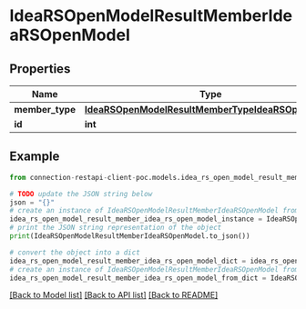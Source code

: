 # IdeaRSOpenModelResultMemberIdeaRSOpenModel


## Properties

Name | Type | Description | Notes
------------ | ------------- | ------------- | -------------
**member_type** | [**IdeaRSOpenModelResultMemberTypeIdeaRSOpenModel**](IdeaRSOpenModelResultMemberTypeIdeaRSOpenModel.md) |  | [optional] 
**id** | **int** |  | [optional] 

## Example

```python
from connection-restapi-client-poc.models.idea_rs_open_model_result_member_idea_rs_open_model import IdeaRSOpenModelResultMemberIdeaRSOpenModel

# TODO update the JSON string below
json = "{}"
# create an instance of IdeaRSOpenModelResultMemberIdeaRSOpenModel from a JSON string
idea_rs_open_model_result_member_idea_rs_open_model_instance = IdeaRSOpenModelResultMemberIdeaRSOpenModel.from_json(json)
# print the JSON string representation of the object
print(IdeaRSOpenModelResultMemberIdeaRSOpenModel.to_json())

# convert the object into a dict
idea_rs_open_model_result_member_idea_rs_open_model_dict = idea_rs_open_model_result_member_idea_rs_open_model_instance.to_dict()
# create an instance of IdeaRSOpenModelResultMemberIdeaRSOpenModel from a dict
idea_rs_open_model_result_member_idea_rs_open_model_from_dict = IdeaRSOpenModelResultMemberIdeaRSOpenModel.from_dict(idea_rs_open_model_result_member_idea_rs_open_model_dict)
```
[[Back to Model list]](../README.md#documentation-for-models) [[Back to API list]](../README.md#documentation-for-api-endpoints) [[Back to README]](../README.md)



